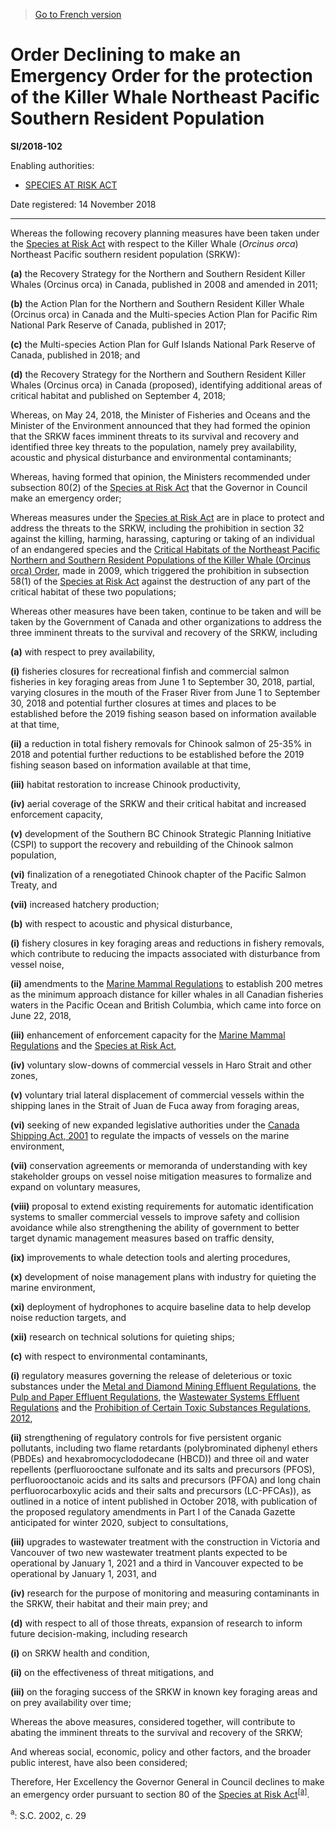> [Go to French version](/fr/Règlements/Textes%20réglementaires/2018/102.md)

# Order Declining to make an Emergency Order for the protection of the Killer Whale Northeast Pacific Southern Resident Population

**SI/2018-102**

Enabling authorities: 
- [SPECIES AT RISK ACT](/en/Acts/Statutes%20of%20Canada/2002/c.%2029.md)

Date registered: 14 November 2018

----------

Whereas the following recovery planning measures have been taken under the [Species at Risk Act](/en/Acts/Statutes%20of%20Canada/2002/c.%2029.md) with respect to the Killer Whale (*Orcinus orca*) Northeast Pacific southern resident population (SRKW):

**(a)** the Recovery Strategy for the Northern and Southern Resident Killer Whales (Orcinus orca) in Canada, published in 2008 and amended in 2011;



**(b)** the Action Plan for the Northern and Southern Resident Killer Whale (Orcinus orca) in Canada and the Multi-species Action Plan for Pacific Rim National Park Reserve of Canada, published in 2017;



**(c)** the Multi-species Action Plan for Gulf Islands National Park Reserve of Canada, published in 2018; and



**(d)** the Recovery Strategy for the Northern and Southern Resident Killer Whales (Orcinus orca) in Canada (proposed), identifying additional areas of critical habitat and published on September 4, 2018;



Whereas, on May 24, 2018, the Minister of Fisheries and Oceans and the Minister of the Environment announced that they had formed the opinion that the SRKW faces imminent threats to its survival and recovery and identified three key threats to the population, namely prey availability, acoustic and physical disturbance and environmental contaminants;

Whereas, having formed that opinion, the Ministers recommended under subsection 80(2) of the [Species at Risk Act](/en/Acts/Statutes%20of%20Canada/2002/c.%2029.md) that the Governor in Council make an emergency order;

Whereas measures under the [Species at Risk Act](/en/Acts/Statutes%20of%20Canada/2002/c.%2029.md) are in place to protect and address the threats to the SRKW, including the prohibition in section 32 against the killing, harming, harassing, capturing or taking of an individual of an endangered species and the [Critical Habitats of the Northeast Pacific Northern and Southern Resident Populations of the Killer Whale (Orcinus orca) Order](/en/Regulations/Statutory%20Orders%20and%20Regulations/2009/68.md), made in 2009, which triggered the prohibition in subsection 58(1) of the [Species at Risk Act](/en/Acts/Statutes%20of%20Canada/2002/c.%2029.md) against the destruction of any part of the critical habitat of these two populations;

Whereas other measures have been taken, continue to be taken and will be taken by the Government of Canada and other organizations to address the three imminent threats to the survival and recovery of the SRKW, including

**(a)** with respect to prey availability,

**(i)** fisheries closures for recreational finfish and commercial salmon fisheries in key foraging areas from June 1 to September 30, 2018, partial, varying closures in the mouth of the Fraser River from June 1 to September 30, 2018 and potential further closures at times and places to be established before the 2019 fishing season based on information available at that time,



**(ii)** a reduction in total fishery removals for Chinook salmon of 25-35% in 2018 and potential further reductions to be established before the 2019 fishing season based on information available at that time,



**(iii)** habitat restoration to increase Chinook productivity,



**(iv)** aerial coverage of the SRKW and their critical habitat and increased enforcement capacity,



**(v)** development of the Southern BC Chinook Strategic Planning Initiative (CSPI) to support the recovery and rebuilding of the Chinook salmon population,



**(vi)** finalization of a renegotiated Chinook chapter of the Pacific Salmon Treaty, and



**(vii)** increased hatchery production;





**(b)** with respect to acoustic and physical disturbance,

**(i)** fishery closures in key foraging areas and reductions in fishery removals, which contribute to reducing the impacts associated with disturbance from vessel noise,



**(ii)** amendments to the [Marine Mammal Regulations](/en/Regulations/Statutory%20Orders%20and%20Regulations/93/56.md) to establish 200 metres as the minimum approach distance for killer whales in all Canadian fisheries waters in the Pacific Ocean and British Columbia, which came into force on June 22, 2018,



**(iii)** enhancement of enforcement capacity for the [Marine Mammal Regulations](/en/Regulations/Statutory%20Orders%20and%20Regulations/93/56.md) and the [Species at Risk Act](/en/Acts/Statutes%20of%20Canada/2002/c.%2029.md),



**(iv)** voluntary slow-downs of commercial vessels in Haro Strait and other zones,



**(v)** voluntary trial lateral displacement of commercial vessels within the shipping lanes in the Strait of Juan de Fuca away from foraging areas,



**(vi)** seeking of new expanded legislative authorities under the [Canada Shipping Act, 2001](/en/Acts/Statutes%20of%20Canada/2001/c.%2026.md) to regulate the impacts of vessels on the marine environment,



**(vii)** conservation agreements or memoranda of understanding with key stakeholder groups on vessel noise mitigation measures to formalize and expand on voluntary measures,



**(viii)** proposal to extend existing requirements for automatic identification systems to smaller commercial vessels to improve safety and collision avoidance while also strengthening the ability of government to better target dynamic management measures based on traffic density,



**(ix)** improvements to whale detection tools and alerting procedures,



**(x)** development of noise management plans with industry for quieting the marine environment,



**(xi)** deployment of hydrophones to acquire baseline data to help develop noise reduction targets, and



**(xii)** research on technical solutions for quieting ships;





**(c)** with respect to environmental contaminants,

**(i)** regulatory measures governing the release of deleterious or toxic substances under the [Metal and Diamond Mining Effluent Regulations](/en/Regulations/Statutory%20Orders%20and%20Regulations/2002/222.md), the [Pulp and Paper Effluent Regulations](/en/Regulations/Statutory%20Orders%20and%20Regulations/92/269.md), the [Wastewater Systems Effluent Regulations](/en/Regulations/Statutory%20Orders%20and%20Regulations/2012/139.md) and the [Prohibition of Certain Toxic Substances Regulations, 2012](/en/Regulations/Statutory%20Orders%20and%20Regulations/2012/285.md),



**(ii)** strengthening of regulatory controls for five persistent organic pollutants, including two flame retardants (polybrominated diphenyl ethers (PBDEs) and hexabromocyclododecane (HBCD)) and three oil and water repellents (perfluorooctane sulfonate and its salts and precursors (PFOS), perfluorooctanoic acids and its salts and precursors (PFOA) and long chain perfluorocarboxylic acids and their salts and precursors (LC-PFCAs)), as outlined in a notice of intent published in October 2018, with publication of the proposed regulatory amendments in Part I of the Canada Gazette anticipated for winter 2020, subject to consultations,



**(iii)** upgrades to wastewater treatment with the construction in Victoria and Vancouver of two new wastewater treatment plants expected to be operational by January 1, 2021 and a third in Vancouver expected to be operational by January 1, 2031, and



**(iv)** research for the purpose of monitoring and measuring contaminants in the SRKW, their habitat and their main prey; and





**(d)** with respect to all of those threats, expansion of research to inform future decision-making, including research

**(i)** on SRKW health and condition,



**(ii)** on the effectiveness of threat mitigations, and



**(iii)** on the foraging success of the SRKW in known key foraging areas and on prey availability over time;





Whereas the above measures, considered together, will contribute to abating the imminent threats to the survival and recovery of the SRKW;

And whereas social, economic, policy and other factors, and the broader public interest, have also been considered;

Therefore, Her Excellency the Governor General in Council declines to make an emergency order pursuant to section 80 of the [Species at Risk Act](/en/Acts/Statutes%20of%20Canada/2002/c.%2029.md)<sup><a href='#fn_SI-2018-102_e_hq_23519'>[a]</a></sup>.

<a name='fn_SI-2018-102_e_hq_23519'><sup>a</sup></a>: S.C. 2002, c. 29<br />


